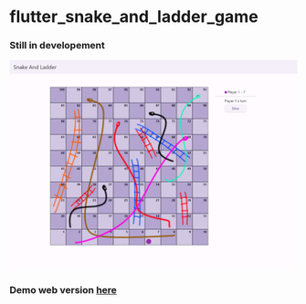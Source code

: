# flutter_snake_and_ladder_game

### Still in developement

<img src="flutter_01.png" alt="drawing" width="600"/>

### Demo web version [here](https://snake-game-flutter.web.app/)

